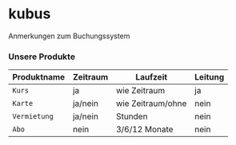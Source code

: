 # kubus
Anmerkungen zum Buchungssystem
### Unsere Produkte
|Produktname|Zeitraum|Laufzeit|Leitung|
|-----------|--------|--------|-------|
|`Kurs`|ja|wie Zeitraum|ja|
|`Karte`|ja/nein|wie Zeitraum/ohne|nein|
|`Vermietung`|ja/nein|Stunden|nein|
|`Abo`|nein|3/6/12 Monate|nein|
